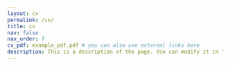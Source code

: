 ```yaml
---
layout: cv
permalink: /cv/
title: cv
nav: false
nav_order: 7
cv_pdf: example_pdf.pdf # you can also use external links here
description: This is a description of the page. You can modify it in '_pages/cv.md'. You can also change or remove the top pdf download button.
---
```

